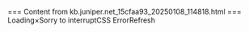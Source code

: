 === Content from kb.juniper.net_15cfaa93_20250108_114818.html ===
Loading×Sorry to interruptCSS ErrorRefresh
